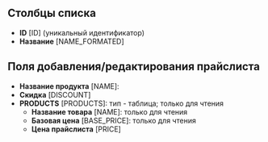 <!--AUTODOC-->
## Столбцы списка
* <!--[LIST_CODE=ID]--><b>ID</b> [ID] (уникальный идентификатор)
* <!--[LIST_CODE=NAME_FORMATED]--><b>Название</b> [NAME_FORMATED]

## Поля добавления/редактирования прайслиста
* <!--[ITEM_CODE=NAME]--><b>Название продукта</b> [NAME]: 
* <!--[ITEM_CODE=DISCOUNT]--><b>Скидка</b> [DISCOUNT]
* <!--[ITEM_CODE=PRODUCTS]--><b>PRODUCTS</b> [PRODUCTS]: тип - таблица; только для чтения
	* <!--[ITEM_CODE=PRODUCTS_NAME]--><b>Название товара</b> [NAME]: только для чтения
	* <!--[ITEM_CODE=PRODUCTS_BASE_PRICE]--><b>Базовая цена</b> [BASE_PRICE]: только для чтения
	* <!--[ITEM_CODE=PRODUCTS_PRICE]--><b>Цена прайслиста</b> [PRICE]
<!--/AUTODOC-->